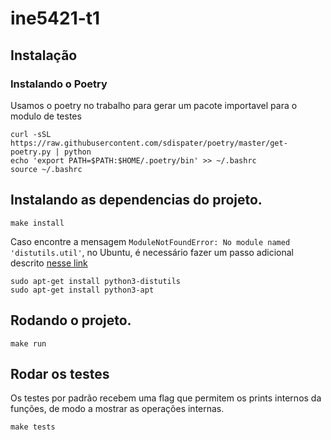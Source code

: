 # ine5421-t1

## Instalação

### Instalando o Poetry

Usamos o poetry no trabalho para gerar um pacote importavel para o modulo de testes

```
curl -sSL https://raw.githubusercontent.com/sdispater/poetry/master/get-poetry.py | python
echo 'export PATH=$PATH:$HOME/.poetry/bin' >> ~/.bashrc
source ~/.bashrc
```

## Instalando as dependencias do projeto.

```
make install
```

Caso encontre a mensagem `ModuleNotFoundError: No module named 'distutils.util'`, no Ubuntu, é necessário fazer um passo adicional descrito [nesse link](https://askubuntu.com/questions/1239829/modulenotfounderror-no-module-named-distutils-util)


```
sudo apt-get install python3-distutils
sudo apt-get install python3-apt
```

## Rodando o projeto.

```
make run
```

## Rodar os testes

Os testes por padrão recebem uma flag que permitem os prints internos da funções, de modo a mostrar as operações internas.

```
make tests
```
